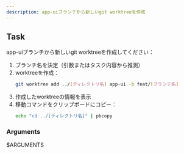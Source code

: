 ```yaml
---
description: app-uiブランチから新しいgit worktreeを作成
---
```


## Task
app-uiブランチから新しいgit worktreeを作成してください：

1. ブランチ名を決定（引数またはタスク内容から推測）
2. worktreeを作成：
   ```bash
   git worktree add ../[ディレクトリ名] app-ui -b feat/[ブランチ名]
   ```
3. 作成したworktreeの情報を表示
4. 移動コマンドをクリップボードにコピー：
   ```bash
   echo "cd ../[ディレクトリ名]" | pbcopy
   ```

### Arguments
$ARGUMENTS